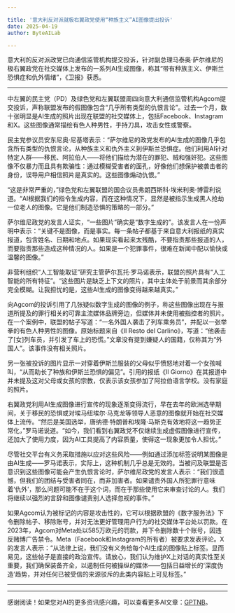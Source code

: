 ```yaml
---

title: '意大利反对派就极右翼政党使用“种族主义”AI图像提出投诉'
date: 2025-04-19
author: ByteAILab

---
```


意大利的反对派政党已向通信监管机构提交投诉，针对副总理马泰奥·萨尔维尼的极右翼政党在社交媒体上发布的一系列AI生成图像，称其“带有种族主义、伊斯兰恐惧症和仇外情绪”，《卫报》获悉。

---
中左翼的民主党（PD）及绿色党和左翼联盟周四向意大利通信监管机构Agcom提交投诉，声称联盟发布的假图像包含“几乎所有类型的仇恨言论”。过去一个月，数十张明显是AI生成的照片出现在联盟的社交媒体上，包括Facebook、Instagram和X。这些图像通常描绘有色人种男性，手持刀具，攻击女性或警察。

民主党参议员安东尼奥·尼基塔表示：“萨尔维尼的政党发布的AI生成的图像几乎包含所有类型的仇恨言论，从种族主义和仇外主义到伊斯兰恐惧症。他们利用AI针对特定人群——移民、阿拉伯人——将他们描绘为潜在的罪犯、贼和强奸犯。这些图像不仅暴力而且具有欺骗性：通过模糊受害者的面孔，好像他们想保护被袭击者的身份，误导用户相信照片是真实的。这些图像煽动仇恨。”

“这是非常严重的，”绿色党和左翼联盟的国会议员弗朗西斯科·埃米利奥·博雷利说道。“AI根据我们的指令生成内容，而在这种情况下，显然是被指示生成黑人抢劫一位老人的图像。它是他们制造恐惧的策略的一部分。”

萨尔维尼政党的发言人证实，“一些图片”确实是“数字生成的”。该发言人在一份声明中表示：“关键不是图像，而是事实。每一条帖子都基于来自意大利报纸的真实报道，包含姓名、日期和地点。如果现实看起来太残酷，不要指责那些报道的人，而要指责那些造成这种情况的人。如果是一个犯罪事件，很难在新闻中配以愉快或温馨的图像。”

非营利组织“人工智能取证”研究主管萨尔瓦托·罗马诺表示，联盟的照片具有“人工智能的所有特征”。“这些图片是缺乏上下文的照片，其中主体处于前景而其余部分完全模糊。让我担忧的是，这些AI生成的图像变得越来越真实。”

向Agcom的投诉引用了几张疑似数字生成的图像的例子，称这些图像出现在与报道所提及的罪行相关的可靠主流媒体品牌旁边，但媒体并未使用被指控者的照片。在一个案例中，联盟的帖子写道：“一名外国人袭击了列车乘务员”，并配以一张举拳的有色人种男性的图像。原始标题来自《Il Resto del Carlino》，写道：“他袭击了[女]列车员，并引发了车上的恐慌。”文章没有提到嫌疑人的国籍，仅称其为“外国人”。该事件没有相关照片。

另一张被投诉的图片显示一对穿着伊斯兰服装的父母似乎愤怒地对着一个女孩喊叫，“从而助长了种族和伊斯兰恐惧的偏见”。引用的报纸《Il Giorno》在其报道中并未提及这对父母或女孩的宗教，仅表示该女孩参加了阿拉伯语言学校。没有家庭的照片。

右翼政党利用AI生成图像进行宣传的现象逐渐变得流行，早在去年的欧洲选举期间，关于移民的恐惧或对埃马纽埃尔·马克龙等领导人恶意的图像就开始在社交媒体上流传。“然后是美国选举，唐纳德·特朗普和埃隆·马斯克有效地将这一趋势正常化，”罗马诺说道。“如今，我们看到右翼政党不仅继续生成虚假图像进行宣传，还加大了使用力度，因为AI工具提高了内容质量，使得这一现象更加令人担忧。”

尽管社交平台有义务采取措施以应对这些风险——例如通过添加标签说明某图像是由AI生成——罗马诺表示，实际上，这种机制几乎总是无效的。当被问及联盟是否意识到这些图像可能会产生仇恨言论时，萨尔维尼政党的发言人表示：“我们很遗憾，但我们的团结与受害者同在，而非加害者。如果谴责外国人所犯罪行意味着‘仇外’，那么问题可能不在于这个词，而在于那些使用它来审查讨论的人。我们将继续以强烈的言辞和图像谴责别人选择忽视的事件。”

如果Agcom认为被标记的内容是攻击性的，它可以根据欧盟的《数字服务法》下令删除帖子、移除账号，并对无法更好管理用户行为的社交媒体平台处以罚款。在2023年，Agcom对Meta处以585万欧元的罚款，并下令删除数十个账号，因违反赌博广告禁令。Meta（Facebook和Instagram的所有者）被要求发表评论。X的发言人表示：“从法律上说，我们没有义务给每个AI生成的图像贴上标签。显而易见，这些帖子是直接的政治宣传。请放心，我们认为维护X上对话的真实性至关重要，我们确保装备齐全，以遏制任何被操纵的媒体——包括日益增长的‘深度伪造’趋势，并对任何已被受信的来源驳斥的此类内容贴上可见标签。”

---
---
感谢阅读！如果您对AI的更多资讯感兴趣，可以查看更多AI文章：[GPTNB](https://gptnb.com)。